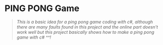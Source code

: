 # PING PONG Game

> *This is a basic idea for a ping pong game coding with c#, although there are many faults found in this project and the online part doesn't work well but this project basically shows how to make a ping pong game with c# ^^!*
